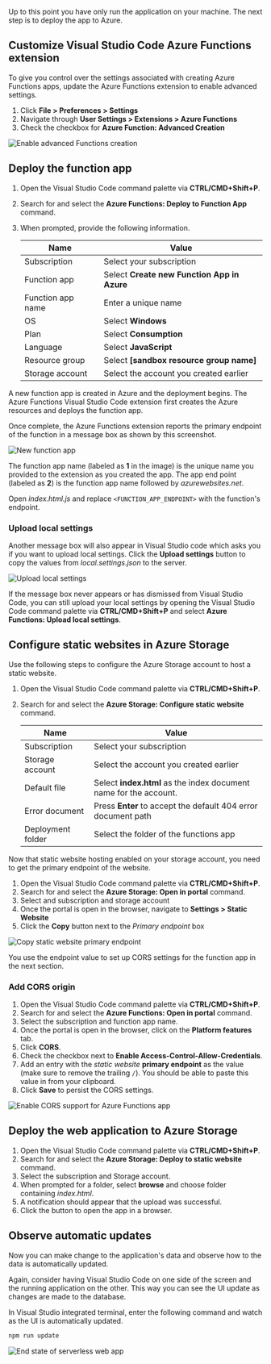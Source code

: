 Up to this point you have only run the application on your machine. The next step is to deploy the app to Azure.

## Customize Visual Studio Code Azure Functions extension

To give you control over the settings associated with creating Azure Functions apps, update the Azure Functions extension to enable advanced settings.

1. Click **File > Preferences > Settings**
2. Navigate through **User Settings > Extensions > Azure Functions**
3. Check the checkbox for **Azure Function: Advanced Creation**

![Enable advanced Functions creation](../media/serverless-app-extension-adv-creation.png)

## Deploy the function app

1. Open the Visual Studio Code command palette via **CTRL/CMD+Shift+P**.

2. Search for and select the **Azure Functions: Deploy to Function App** command.

3. When prompted, provide the following information.

   | Name              | Value                                                        |
   | ----------------- | ------------------------------------------------------------ |
   | Subscription      | Select your subscription                                     |
   | Function app      | Select **Create new Function App in Azure**                  |
   | Function app name | Enter a unique name                                          |
   | OS                | Select **Windows**                                           |
   | Plan              | Select **Consumption**                                       |
   | Language          | Select **JavaScript**                                        |
   | Resource group    | Select **<rgn>[sandbox resource group name]</rgn>**          |
   | Storage account   | Select the account you created earlier                       |

A new function app is created in Azure and the deployment begins. The Azure Functions Visual Studio Code extension first creates the Azure resources and deploys the function app.

Once complete, the Azure Functions extension reports the primary endpoint of the function in a message box as shown by this screenshot.

![New function app](../media/serverless-app-new-function-app.png)

The function app name (labeled as **1** in the image) is the unique name you provided to the extension as you created the app. The app end point (labeled as **2**) is the function app name followed by *azurewebsites.net*.

Open *index.html.js* and replace `<FUNCTION_APP_ENDPOINT>` with the function's endpoint.

### Upload local settings

Another message box will also appear in Visual Studio code which asks you if you want to upload local settings. Click the **Upload settings** button to copy the values from *local.settings.json* to the server.

![Upload local settings](../media/serverless-app-upload-local-settings.png)

If the message box never appears or has dismissed from Visual Studio Code, you can still upload your local settings by opening the Visual Studio Code command palette via **CTRL/CMD+Shift+P** and select **Azure Functions: Upload local settings**.

## Configure static websites in Azure Storage

Use the following steps to configure the Azure Storage account to host a static website.

1. Open the Visual Studio Code command palette via **CTRL/CMD+Shift+P**.
2. Search for and select the **Azure Storage: Configure static website** command.

   | Name              | Value                                                             |
   | ----------------- | ----------------------------------------------------------------- |
   | Subscription      | Select your subscription                                          |
   | Storage account   | Select the account you created earlier                            |
   | Default file      | Select **index.html** as the index document name for the account. |
   | Error document    | Press **Enter** to accept the default 404 error document path     |
   | Deployment folder | Select the folder of the functions app                            |

Now that static website hosting enabled on your storage account, you need to get the primary endpoint of the website.

1. Open the Visual Studio Code command palette via **CTRL/CMD+Shift+P**.
2. Search for and select the **Azure Storage: Open in portal** command.
3. Select and subscription and storage account
4. Once the portal is open in the browser, navigate to **Settings > Static Website**
5. Click the **Copy** button next to the *Primary endpoint* box

![Copy static website primary endpoint](../media/serverless-app-static-website-endpoint.png)

You use the endpoint value to set up CORS settings for the function app in the next section.

### Add CORS origin

1. Open the Visual Studio Code command palette via **CTRL/CMD+Shift+P**.
2. Search for and select the **Azure Functions: Open in portal** command.
3. Select the subscription and function app name.
4. Once the portal is open in the browser, click on the **Platform features** tab.
5. Click **CORS**.
6. Check the checkbox next to **Enable Access-Control-Allow-Credentials**.
7. Add an entry with the *static website* **primary endpoint** as the value (make sure to remove the trailing `/`). You should be able to paste this value in from your clipboard.
8. Click **Save** to persist the CORS settings.

![Enable CORS support for Azure Functions app](../media/serverless-app-function-cors.png)

## Deploy the web application to Azure Storage

1. Open the Visual Studio Code command palette via **CTRL/CMD+Shift+P**.
2. Search for and select the **Azure Storage: Deploy to static website** command.
3. Select the subscription and Storage account.
4. When prompted for a folder, select **browse** and choose folder containing *index.html*.
5. A notification should appear that the upload was successful.
6. Click the button to open the app in a browser.

## Observe automatic updates

Now you can make change to the application's data and observe how to the data is automatically updated.

Again, consider having Visual Studio Code on one side of the screen and the running application on the other. This way you can see the UI update as changes are made to the database.

In Visual Studio integrated terminal, enter the following command and watch as the UI is automatically updated.

```bash
npm run update
```

![End state of serverless web app](../media/serverless-app-deployed.png)